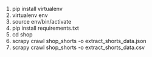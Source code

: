 1. pip install virtualenv
2. virtualenv env
3. source env/bin/activate
4. pip install requirements.txt
5. cd shop
6. scrapy crawl shop_shorts -o extract_shorts_data.json
7. scrapy crawl shop_shorts -o extract_shorts_data.csv